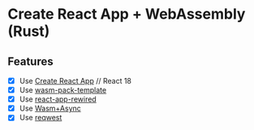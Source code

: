 # Create React App + WebAssembly (Rust)

## Features

- [x] Use [Create React App](https://github.com/facebook/create-react-app) // React 18
- [x] Use [wasm-pack-template](https://github.com/rustwasm/wasm-pack-template)
- [x] Use [react-app-rewired](https://github.com/timarney/react-app-rewired)
- [x] Use [Wasm+Async](https://rustwasm.github.io/wasm-bindgen/reference/js-promises-and-rust-futures.html)
- [x] Use [reqwest](https://github.com/seanmonstar/reqwest)
